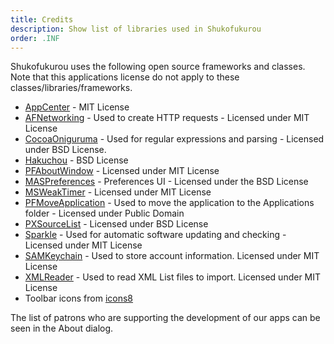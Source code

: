 ```yaml
---
title: Credits
description: Show list of libraries used in Shukofukurou
order: .INF
---
```

Shukofukurou uses the following open source frameworks and classes. Note that this applications license do not apply to these classes/libraries/frameworks. 

* [AppCenter](https://github.com/microsoft/AppCenter-SDK-Apple/blob/develop/LICENSE) - MIT License
* [AFNetworking](https://github.com/AFNetworking/AFNetworking) - Used to create HTTP requests - Licensed under MIT License
* [CocoaOniguruma](http://limechat.net/cocoaoniguruma/) - Used for regular expressions and parsing - Licensed under BSD License.
* [Hakuchou](https://github.com/Atelier-Shiori/Hakuchou) - BSD License
* [PFAboutWindow](https://github.com/perfaram/PFAboutWindow) - Licensed under MIT License
* [MASPreferences](https://github.com/shpakovski/MASPreferences) - Preferences UI - Licensed under the BSD License
* [MSWeakTimer](https://github.com/mindsnacks/MSWeakTimer) - Licensed under MIT License
* [PFMoveApplication](https://github.com/potionfactory/LetsMove) - Used to move the application to the Applications folder - Licensed under Public Domain
* [PXSourceList](https://github.com/Perspx/PXSourceList) - Licensed under BSD License
* [Sparkle](https://github.com/sparkle-project/Sparkle) - Used for automatic software updating and checking - Licensed under MIT License
* [SAMKeychain](https://github.com/soffes/sskeychain) - Used to store account information. Licensed under MIT License
* [XMLReader](https://github.com/amarcadet/XMLReader) - Used to read XML List files to import. Licensed under MIT License
* Toolbar icons from [icons8](https://icons8.com/)

The list of patrons who are supporting the development of our apps can be seen in the About dialog.

